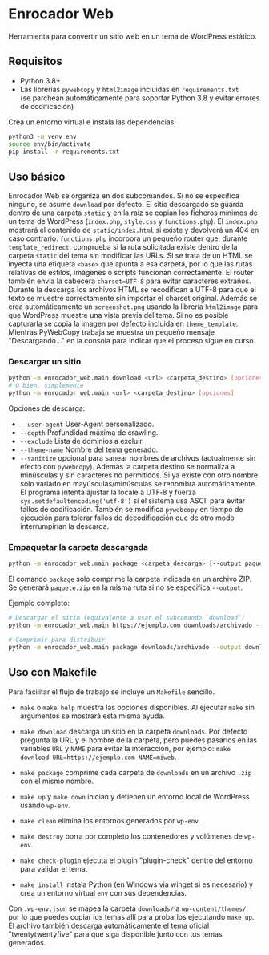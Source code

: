 # Enrocador Web

Herramienta para convertir un sitio web en un tema de WordPress estático.

## Requisitos

- Python 3.8+
- Las librerías `pywebcopy` y `html2image` incluidas en `requirements.txt` \
  (se parchean automáticamente para soportar Python 3.8 y evitar errores de
  codificación)

Crea un entorno virtual e instala las dependencias:

```bash
python3 -m venv env
source env/bin/activate
pip install -r requirements.txt
```

## Uso básico

Enrocador Web se organiza en dos subcomandos. Si no se especifica ninguno,
se asume `download` por defecto. El sitio descargado se guarda dentro de una
carpeta `static` y en la raíz se copian los ficheros mínimos de un tema de
WordPress (`index.php`, `style.css` y `functions.php`). El `index.php`
mostrará el contenido de `static/index.html` si existe y devolverá un 404 en caso contrario.
`functions.php` incorpora un pequeño router que, durante
`template_redirect`, comprueba si la ruta solicitada existe dentro de la
carpeta `static` del tema sin modificar las URLs.
Si se trata de un HTML se inyecta una etiqueta `<base>` que apunta a esa carpeta,
por lo que las rutas relativas de estilos, imágenes o scripts funcionan correctamente.
El router también envía la cabecera `charset=UTF-8` para evitar caracteres extraños.
Durante la descarga los archivos HTML se recodifican a UTF-8 para que el texto
se muestre correctamente sin importar el charset original.
Además se crea automáticamente un `screenshot.png` usando la librería
`html2image` para que WordPress muestre una vista previa del tema. Si no es
posible capturarla se copia la imagen por defecto incluida en `theme_template`.
Mientras PyWebCopy trabaja se muestra un pequeño mensaje "Descargando..." en la
consola para indicar que el proceso sigue en curso.

### Descargar un sitio

```bash
python -m enrocador_web.main download <url> <carpeta_destino> [opciones]
# O bien, simplemente
python -m enrocador_web.main <url> <carpeta_destino> [opciones]
```

Opciones de descarga:

- `--user-agent` User-Agent personalizado.
- `--depth` Profundidad máxima de crawling.
- `--exclude` Lista de dominios a excluir.
- `--theme-name` Nombre del tema generado.
- `--sanitize` opcional para sanear nombres de archivos (actualmente sin efecto con `pywebcopy`).
  Además la carpeta destino se normaliza a minúsculas y sin caracteres no permitidos.
  Si ya existe con otro nombre solo variado en mayúsculas/minúsculas se renombra automáticamente.
  El programa intenta ajustar la locale a UTF‑8 y fuerza `sys.setdefaultencoding('utf-8')` si el sistema usa ASCII para evitar fallos de codificación.
  También se modifica `pywebcopy` en tiempo de ejecución para tolerar fallos de
  decodificación que de otro modo interrumpirían la descarga.

### Empaquetar la carpeta descargada

```bash
python -m enrocador_web.main package <carpeta_descarga> [--output paquete.zip]
```

El comando `package` solo comprime la carpeta indicada en un archivo ZIP. Se generará `paquete.zip` en la misma ruta si no se especifica `--output`.

Ejemplo completo:

```bash
# Descargar el sitio (equivalente a usar el subcomando `download`)
python -m enrocador_web.main https://ejemplo.com downloads/archivado --theme-name MiTema --depth 1

# Comprimir para distribuir
python -m enrocador_web.main package downloads/archivado --output downloads/archivado.zip
```

## Uso con Makefile

Para facilitar el flujo de trabajo se incluye un `Makefile` sencillo.

- `make` o `make help` muestra las opciones disponibles.
Al ejecutar `make` sin argumentos se mostrará esta misma ayuda.

- `make download` descarga un sitio en la carpeta `downloads`. Por defecto
  pregunta la URL y el nombre de la carpeta, pero puedes pasarlos en las
  variables `URL` y `NAME` para evitar la interacción, por ejemplo:
  `make download URL=https://ejemplo.com NAME=miweb`.
- `make package` comprime cada carpeta de `downloads` en un archivo `.zip` con el mismo nombre.
- `make up` y `make down` inician y detienen un entorno local de WordPress usando `wp-env`.
- `make clean` elimina los entornos generados por `wp-env`.
- `make destroy` borra por completo los contenedores y volúmenes de `wp-env`.
- `make check-plugin` ejecuta el plugin "plugin-check" dentro del entorno para validar el tema.
- `make install` instala Python (en Windows via winget si es necesario) y crea un entorno virtual `env` con sus dependencias.

Con `.wp-env.json` se mapea la carpeta `downloads/` a `wp-content/themes/`, por lo que puedes copiar los temas allí para probarlos ejecutando `make up`.
El archivo también descarga automáticamente el tema oficial "twentytwentyfive" para que siga disponible junto con tus temas generados.

